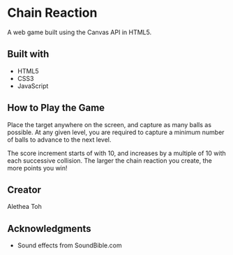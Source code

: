 # Chain Reaction

A web game built using the Canvas API in HTML5.

## Built with
- HTML5
- CSS3
- JavaScript

## How to Play the Game
Place the target anywhere on the screen, and capture as many balls as possible. At any given level, you are required to capture a minimum number of balls to advance to the next level.

The score increment starts of with 10, and increases by a multiple of 10 with each successive collision. The larger the chain reaction you create, the more points you win!

## Creator
Alethea Toh

## Acknowledgments
- Sound effects from SoundBible.com
